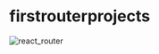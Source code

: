 # firstrouterprojects
![react_router](https://user-images.githubusercontent.com/109362695/202286167-65cf9f2e-6f7d-4e8b-93b4-837a8b13c1b8.gif)
